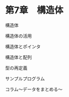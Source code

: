 # 第7章　構造体

  


  


構造体

  


構造体の活用

  


構造体とポインタ

  


構造体と配列

  


型の再定義

  


サンプルプログラム

  


コラム～データをまとめる～


